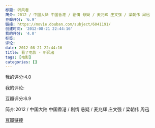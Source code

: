 ```yaml
---
标题: 听风者
简介: 2012 / 中国大陆 中国香港 / 剧情 悬疑 / 麦兆辉 庄文强 / 梁朝伟 周迅
豆瓣评分: '6.9'
链接: https://movie.douban.com/subject/6041191/
创建时间: '2012-08-21 22:44:16'
我的评分: '4.0'
标签:
评论:
date: 2012-08-21 22:44:16
title: 看了电影 - 听风者
tags: [电影]
categories: []
---
```


我的评分:4.0

我的评论:

豆瓣评分:6.9

简介:2012 / 中国大陆 中国香港 / 剧情 悬疑 / 麦兆辉 庄文强 / 梁朝伟 周迅

[豆瓣链接](https://movie.douban.com/subject/6041191/)

